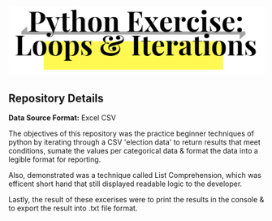 <div align="center">
<img src="https://github.com/JosefinaAureaAmaro/00_Python_Beginner/blob/master/images/github_repo_header_img.PNG">
</div>
<h2> Repository Details </h2>
<div>
  <p><b>Data Source Format:</b> Excel CSV</p>
  
  
  <p>The objectives of this repository was the practice beginner techniques of python by iterating through a CSV 'election data' to return results that meet conditions, sumate the values per categorical data & format the data into a legible format for reporting.</p>
  <p> Also, demonstrated was a technique called List Comprehension, which was efficent short hand that still displayed readable logic to the developer.</p>
  <p> Lastly, the result of these excerises were to print the results in the console & to export the result into .txt file format.</p>
</div>
